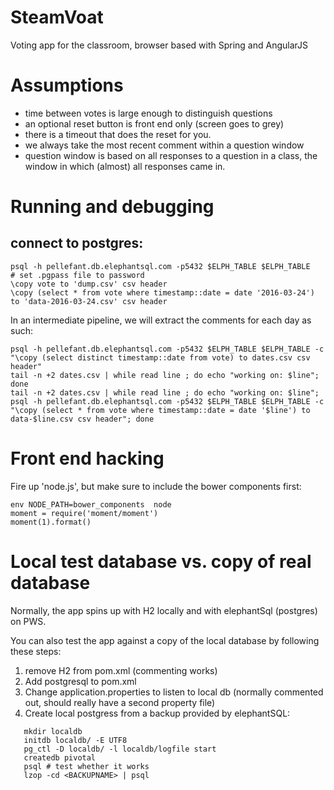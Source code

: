 # SteamVoat
Voting app for the classroom, browser based with Spring and AngularJS



# Assumptions

- time between votes is large enough to distinguish questions
- an optional reset button is front end only (screen goes to grey)
- there is a timeout that does the reset for you.
- we always take the most recent comment within a question window
- question window is based on all responses to a question in a class, the
  window in which (almost) all responses came in.
# Running and debugging

## connect to postgres:


```
psql -h pellefant.db.elephantsql.com -p5432 $ELPH_TABLE $ELPH_TABLE
# set .pgpass file to password
\copy vote to 'dump.csv' csv header
\copy (select * from vote where timestamp::date = date '2016-03-24') to 'data-2016-03-24.csv' csv header
```

In an intermediate pipeline, we will extract the comments for each day as such:

```
psql -h pellefant.db.elephantsql.com -p5432 $ELPH_TABLE $ELPH_TABLE -c "\copy (select distinct timestamp::date from vote) to dates.csv csv header"
tail -n +2 dates.csv | while read line ; do echo "working on: $line"; done
tail -n +2 dates.csv | while read line ; do echo "working on: $line"; psql -h pellefant.db.elephantsql.com -p5432 $ELPH_TABLE $ELPH_TABLE -c "\copy (select * from vote where timestamp::date = date '$line') to data-$line.csv csv header"; done
```


# Front end hacking

Fire up 'node.js', but make sure to include the bower components first:
```
env NODE_PATH=bower_components  node
moment = require('moment/moment')
moment(1).format()
```


# Local test database vs. copy of real database

Normally, the app spins up with H2 locally and with elephantSql (postgres) on PWS.

You can also test the app against a copy of the local database by following these steps:
1. remove H2 from pom.xml (commenting works)
1. Add postgresql to pom.xml
1. Change application.properties to listen to local db (normally commented out, should really have a second property file)
1. Create local postgress from a backup provided by elephantSQL:
```
   mkdir localdb
   initdb localdb/ -E UTF8
   pg_ctl -D localdb/ -l localdb/logfile start
   createdb pivotal
   psql # test whether it works
   lzop -cd <BACKUPNAME> | psql
```
